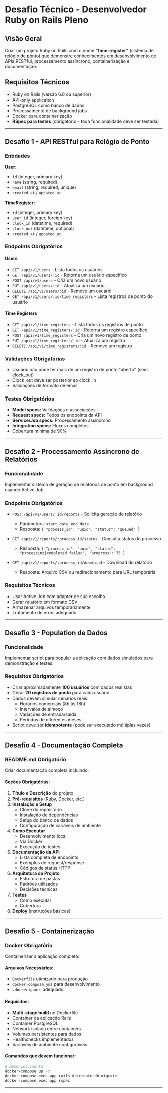 # Desafio Técnico - Desenvolvedor Ruby on Rails Pleno

## Visão Geral
Criar um projeto Ruby on Rails com o nome **"time-register"** (sistema de relógio de ponto) que demonstre conhecimentos em desenvolvimento de APIs RESTful, processamento assíncrono, containerização e documentação.

## Requisitos Técnicos
- Ruby on Rails (versão 6.0 ou superior)
- API-only application
- PostgreSQL como banco de dados
- Processamento de background jobs
- Docker para containerização
- **RSpec para testes** (obrigatório - toda funcionalidade deve ser testada)

---

## Desafio 1 - API RESTful para Relógio de Ponto

### Entidades
**User:**
- `id` (integer, primary key)
- `name` (string, required)
- `email` (string, required, unique)
- `created_at` / `updated_at`

**TimeRegister:**
- `id` (integer, primary key)
- `user_id` (integer, foreign key)
- `clock_in` (datetime, required)
- `clock_out` (datetime, optional)
- `created_at` / `updated_at`

### Endpoints Obrigatórios

#### Users
- `GET /api/v1/users` - Lista todos os usuários
- `GET /api/v1/users/:id` - Retorna um usuário específico
- `POST /api/v1/users` - Cria um novo usuário
- `PUT /api/v1/users/:id` - Atualiza um usuário
- `DELETE /api/v1/users/:id` - Remove um usuário
- `GET /api/v1/users/:id/time_registers` - Lista registros de ponto do usuário

#### Time Registers
- `GET /api/v1/time_registers` - Lista todos os registros de ponto
- `GET /api/v1/time_registers/:id` - Retorna um registro específico
- `POST /api/v1/time_registers` - Cria um novo registro de ponto
- `PUT /api/v1/time_registers/:id` - Atualiza um registro
- `DELETE /api/v1/time_registers/:id` - Remove um registro

### Validações Obrigatórias
- Usuário não pode ter mais de um registro de ponto "aberto" (sem clock_out)
- Clock_out deve ser posterior ao clock_in
- Validações de formato de email

### Testes Obrigatórios
- **Model specs:** Validações e associações
- **Request specs:** Todos os endpoints da API
- **Service/Job specs:** Processamento assíncrono
- **Integration specs:** Fluxos completos
- Cobertura mínima de 90%

---

## Desafio 2 - Processamento Assíncrono de Relatórios

### Funcionalidade
Implementar sistema de geração de relatórios de ponto em background usando Active Job.

### Endpoints Obrigatórios
- `POST /api/v1/users/:id/reports` - Solicita geração de relatório
  - Parâmetros: `start_date`, `end_date`
  - Resposta: `{ "process_id": "uuid", "status": "queued" }`

- `GET /api/v1/reports/:process_id/status` - Consulta status do processo
  - Resposta: `{ "process_id": "uuid", "status": "processing|completed|failed", "progress": 75 }`

- `GET /api/v1/reports/:process_id/download` - Download do relatório
  - Resposta: Arquivo CSV ou redirecionamento para URL temporária

### Requisitos Técnicos
- Usar Active Job com adapter de sua escolha 
- Gerar relatório em formato CSV
- Armazenar arquivos temporariamente
- Tratamento de erros adequado

---

## Desafio 3 - Population de Dados

### Funcionalidade
Implementar script para popular a aplicação com dados simulados para demonstração e testes.

### Requisitos Obrigatórios
- Criar aproximadamente **100 usuários** com dados realistas
- Gerar **20 registros de ponto** para cada usuário
- Dados devem simular cenários reais:
  - Horários comerciais (8h às 18h)
  - Intervalos de almoço
  - Variações de entrada/saída
  - Períodos de diferentes meses
- Script deve ser **idempotente** (pode ser executado múltiplas vezes)

---

## Desafio 4 - Documentação Completa

### README.md Obrigatório
Criar documentação completa incluindo:

#### Seções Obrigatórias:
1. **Título e Descrição** do projeto
2. **Pré-requisitos** (Ruby, Docker, etc.)
3. **Instalação e Setup**
   - Clone do repositório
   - Instalação de dependências
   - Setup do banco de dados
   - Configuração de variáveis de ambiente
4. **Como Executar**
   - Desenvolvimento local
   - Via Docker
   - Execução de testes
5. **Documentação da API**
   - Lista completa de endpoints
   - Exemplos de request/response
   - Códigos de status HTTP
6. **Arquitetura do Projeto**
   - Estrutura de pastas
   - Padrões utilizados
   - Decisões técnicas
7. **Testes**
   - Como executar
   - Cobertura
8. **Deploy** (instruções básicas)

---

## Desafio 5 - Containerização

### Docker Obrigatório
Containerizar a aplicação completa:

#### Arquivos Necessários:
- `Dockerfile` otimizado para produção
- `docker-compose.yml` para desenvolvimento
- `.dockerignore` adequado

#### Requisitos:
- **Multi-stage build** no Dockerfile
- Container da aplicação Rails
- Container PostgreSQL
- Network isolada entre containers
- Volumes persistentes para dados
- Healthchecks implementados
- Variáveis de ambiente configuráveis

#### Comandos que devem funcionar:
```bash
# Desenvolvimento
docker-compose up -d
docker-compose exec app rails db:create db:migrate
docker-compose exec app rspec
```

---